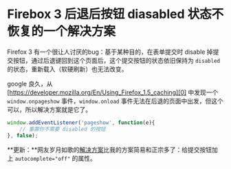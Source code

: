 # Firebox 3 后退后按钮 diasabled 状态不恢复的一个解决方案

Firefox 3 有一个很让人讨厌的bug：基于某种目的，在表单提交时 disable 掉提交按钮，通过后退键回到这个页面后，这个提交按钮的状态依旧保持为 `disabled` 的状态，重新载入（软硬刷新）也无法改变。

google 良久，从 [https://developer.mozilla.org/En/Using_Firefox_1.5_caching][0] 中发现一个 `window.onpageshow` 事件，`window.onload` 事件无法在后退的页面中出发，但这个可以，所以解决方案就是它了。

```js
window.addEventListener('pageshow', function(e){
    // 重置你不需要 disabled 的按钮
}, false);
```

**更新：**网友岁月如歌的[解决方案][1]比我的方案简易和正宗多了：给提交按钮加上 `autocomplete="off"` 的属性。

[0]: https://developer.mozilla.org/En/Using_Firefox_1.5_caching
[1]: http://lifesinger.org/blog/?p=569
